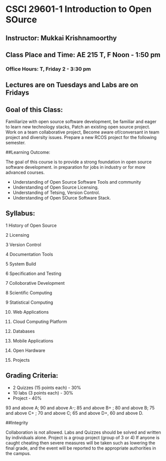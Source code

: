 # CSCI 29601-1 Introduction to Open SOurce
## Instructor: Mukkai Krishnamoorthy
## Class Place and Time:  AE 215 T, F  Noon - 1:50 pm
### Office Hours: T, Friday 2 - 3:30 pm

##  Lectures are on Tuesdays and Labs are on Fridays

## Goal of this Class:
Familiarize with open source software development, be familiar and eager to learn new technology stacks, 
Patch an existing open source project. Work on a team collaborative project, Become aware of/conversant 
in team project and diversity issues. Prepare a new RCOS project for the following semester.


##Learning Outcome:


The goal of this course is to provide a strong foundation in open source software development.
in preparation for jobs in industry or for more advanced courses.

- Understanding of Open Source Software Tools and community
- Understanding of Open Source Licensing.
- Understanding of Tetsing, Version Control.
- Understanding of Open SOurce Software Stack.

## Syllabus:

1 History of Open Source

2 Licensing

3 Version Control

4 Documentation Tools

5 System Build

6 Specification and Testing

7 Colloborative Development

8 Scientific Computing

9 Statistical Computing

10. Web Applications
 
11. Cloud Computing Platform
 
12. Databases
 
13. Mobile Applications
 
14. Open Hardware

15. Projects

## Grading Criteria:
- 2 Quizzes (15 points each) - 30%
- 10 labs (3 points each) - 30%
- Project - 40%

93 and above A; 90 and above A-; 85 and above B+ ; 80 and above B; 75 and above C+ ; 70 and above C; 65 and above D+,
60 and above D.

##Integrity

Collaboration is not allowed. Labs and Quizzes should be solved and written by individuals alone. 
Project is a group project (group of 3 or 4)
If anyone is caught cheating then severe measures will be taken such as lowering the final grade, 
and the event will be reported to the appropriate authorities in the campus.


